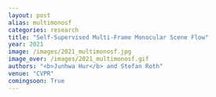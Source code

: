 ```yaml
---
layout: post
alias: multimonosf
categories: research
title: "Self-Supervised Multi-Frame Monocular Scene Flow"
year: 2021
image: /images/2021_multimonosf.jpg
image_over: /images/2021_multimonosf.gif
authors: "<b>Junhwa Hur</b> and Stefan Roth"
venue: "CVPR"
comingsoon: True
---
```

